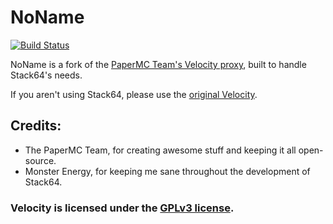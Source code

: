 # NoName

[![Build Status](https://img.shields.io/github/actions/workflow/status/Stack64MC/NoName/gradle.yml)]()

NoName is a fork of the [PaperMC Team's Velocity proxy](https://papermc.io/software/velocity), built to handle Stack64's needs.

If you aren't using Stack64, please use the [original Velocity](https://papermc.io/software/velocity).

## Credits:
- The PaperMC Team, for creating awesome stuff and keeping it all open-source.
- Monster Energy, for keeping me sane throughout the development of Stack64.

### Velocity is licensed under the [GPLv3 license](https://raw.githubusercontent.com/PaperMC/Velocity/dev/3.0.0/LICENSE).
